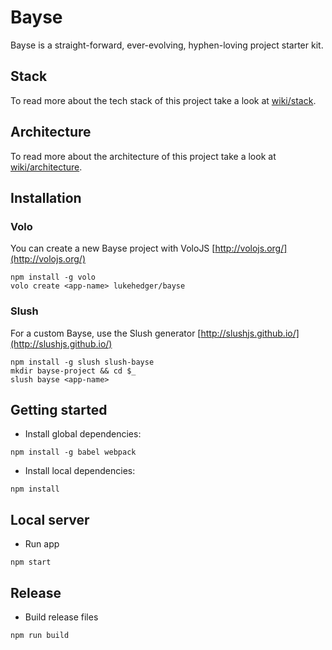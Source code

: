 # Bayse

Bayse is a straight-forward, ever-evolving, hyphen-loving project starter kit.

## Stack

To read more about the tech stack of this project take a look at [wiki/stack](wiki/stack.md).

## Architecture

To read more about the architecture of this project take a look at [wiki/architecture](wiki/architecture.md).

## Installation

### Volo

You can create a new Bayse project with VoloJS [http://volojs.org/](http://volojs.org/)

```
npm install -g volo
volo create <app-name> lukehedger/bayse
```

### Slush

For a custom Bayse, use the Slush generator [http://slushjs.github.io/](http://slushjs.github.io/)

```
npm install -g slush slush-bayse
mkdir bayse-project && cd $_
slush bayse <app-name>
```

## Getting started

- Install global dependencies:

```
npm install -g babel webpack
```

- Install local dependencies:

```
npm install
```

## Local server

- Run app

```
npm start
```

## Release

- Build release files

```
npm run build
```

